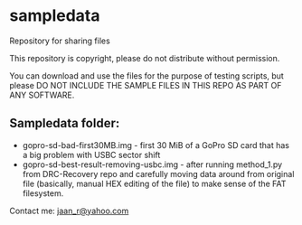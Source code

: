 # sampledata
Repository for sharing files

This repository is copyright, please do not distribute without permission.

You can download and use the files for the purpose of testing scripts, but please DO NOT INCLUDE THE SAMPLE FILES IN THIS REPO AS PART OF ANY SOFTWARE.

## Sampledata folder:
* gopro-sd-bad-first30MB.img - first 30 MiB of a GoPro SD card that has a big problem with USBC sector shift
* gopro-sd-best-result-removing-usbc.img - after running method_1.py from DRC-Recovery repo and carefully moving data around from original file (basically, manual HEX editing of the file) to make sense of the FAT filesystem.

Contact me:
jaan_r@yahoo.com
